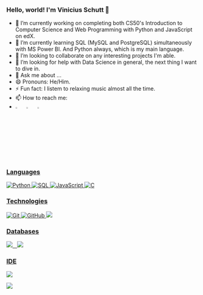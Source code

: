 ### Hello, world! I'm Vinicius Schutt 👋

- 🔭 I’m currently working on completing both CS50's Introduction to Computer Science and Web Programming with Python and JavaScript on edX.
- 🌱 I’m currently learning SQL (MySQL and PostgreSQL) simultaneously with MS Power BI. And Python always, which is my main language.
- 👯 I’m looking to collaborate on any interesting projects I'm able.
- 🤔 I’m looking for help with Data Science in general, the next thing I want to dive in.
- 💬 Ask me about ...
- 😄 Pronouns: He/Him.
- ⚡ Fun fact: I listem to relaxing music almost all the time.
- 📫 How to reach me: 
- [<img src="https://img.icons8.com/color/48/000000/linkedin.png" width="3.5%"/>](https://www.linkedin.com/in/vinícius-schütt) &nbsp;
[<img src="https://img.icons8.com/fluent/48/000000/facebook-new.png" width="3.5%"/>](https://www.facebook.com/vinicius.schiitt.7) &nbsp;
<a href="mailto:viniciuschutt@gmail.com"> <img src="https://img.icons8.com/fluent/48/000000/gmail.png" width="3.5%"/> 

### Languages
![Python](https://img.shields.io/badge/-Python-000?&logo=Python)
![SQL](https://img.shields.io/badge/-SQL-000?&logo=MySQL)
![JavaScript](https://img.shields.io/badge/-JavaScript-000?&logo=JavaScript)
![C](https://img.shields.io/badge/-C-000?&logo=C)

### Technologies

![Git](https://img.shields.io/badge/-Git-222222?style=flat&logo=git&logoColor=F05032)
![GitHub](https://img.shields.io/badge/-GitHub-222222?style=flat&logo=github&logoColor=181717)
<img src ="https://img.shields.io/badge/PowerBI-F2C811?style=for-the-badge&logo=Power%20BI&logoColor=white">
  
### Databases

<img src="https://img.shields.io/badge/MySQL-00000F?style=for-the-badge&logo=mysql&logoColor=white"> &nbsp;
<img src="https://img.shields.io/badge/PostgreSQL-316192?style=for-the-badge&logo=postgresql&logoColor=white">

### IDE
<img src="https://img.shields.io/badge/pycharm-143?style=for-the-badge&logo=pycharm&logoColor=black&color=black&labelColor=green"> <br/>

<img src = "https://github-readme-stats.vercel.app/api?username=ViniciusSchutt&&show_icons=true&title_color=ffffff&icon_color=bb2acf&text_color=daf7dc&bg_color=151515">

